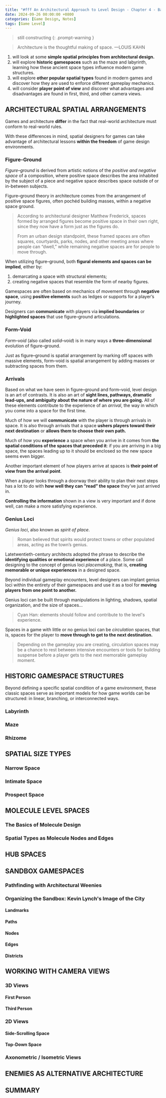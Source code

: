 ```yaml
---
title: "#fff An Architectural Approach to Level Design - Chapter 4 - Basic Gamespaces"
date: 2024-09-26 00:00:00 +0800
categories: [Game Design, Notes]
tags: [Game Level]
---
```


> still constructing
{: .prompt-warning }

> Architecture is the thoughtful making of space. —LOUIS KAHN

1. will look at some **simple spatial principles from architectural design.**
2. will explore **historic gamespaces** such as the maze and labyrinth, learning how these ancient space types influence modern game structures.
3. will explore **other popular spatial types** found in modern games and discover how they are used to enforce different gameplay mechanics.
4. will consider **player point of view** and discover what advantages and disadvantages are found in first, third, and other camera views.

## ARCHITECTURAL SPATIAL ARRANGEMENTS
Games and architecture **differ** in the fact that real-world architecture must conform to real-world rules.

With these differences in mind, spatial designers for games can take advantage of architectural lessons **within the freedom** of game design environments.

### Figure-Ground
*Figure–ground* is derived from artistic notions of the *positive and negative space* of a composition, where positive space describes the area inhabited by the subject of a piece and negative space describes space outside of or in-between subjects.

Figure–ground theory in architecture comes from the arrangement of positive space figures, often pochéd building masses, within a negative space ground.

> According to architectural designer Matthew Frederick, spaces formed by arranged figures become positive space in their own right, since they now have a form just as the figures do.
>
> From an urban design standpoint, these framed spaces are often squares, courtyards, parks, nodes, and other meeting areas where people can “dwell,” while remaining negative spaces are for people to move through.

When utilizing figure–ground, both **figural elements and spaces can be implied**, either by:
1. demarcating a space with structural elements;
2. creating negative spaces that resemble the form of nearby figures.

Gamespaces are often based on mechanics of movement through **negative space**, using **positive elements** such as ledges or supports for a player’s journey.

Designers can **communicate** with players via **implied boundaries** or **highlighted spaces** that use figure–ground articulations.

### Form-Void
*Form–void* (also called *solid–void*) is in many ways a **three-dimensional** evolution of figure–ground.

Just as figure–ground is spatial arrangement by marking off spaces with massive elements, form–void is spatial arrangement by adding masses or subtracting spaces from them.

### Arrivals
Based on what we have seen in figure–ground and form–void, level design is an art of contrasts. It is also an art of **sight lines, pathways, dramatic lead-ups, and ambiguity about the nature of where you are going.** All of these elements contribute to the experience of an *arrival*, the way in which you come into a space for the first time.

Much of how we will **communicate** with the player is through arrivals in space. It is also through arrivals that a space **ushers players toward their next destination** or **allows them to choose their own path.**

Much of how you **experience** a space when you arrive in it comes from **the spatial conditions of the spaces that preceded it**: if you are arriving in a big space, the spaces leading up to it should be enclosed so the new space seems even bigger.

Another important element of how players arrive at spaces is **their point of view from the arrival point**.

When a player looks through a doorway their ability to plan their next steps has a lot to do with **how well they can “read” the space** they’ve just arrived in.

**Controlling the information** shown in a view is very important and if done well, can make a more satisfying experience.

### Genius Loci
*Genius loci*, also known as *spirit of place*.

> Roman believed that spirits would protect towns or other populated areas, acting as the town’s genius.

Latetwentieth-century architects adopted the phrase to describe the **identifying qualities or emotional experience** of a place. Some call designing to the concept of genius loci *placemaking*, that is, **creating memorable or unique experiences** in a designed space.

Beyond individual gameplay encounters, level designers can implant genius loci within the entirety of their gamespaces and use it as a tool for **moving players from one point to another.**

Genius loci can be built through manipulations in lighting, shadows, spatial organization, and the size of spaces...

> Cyan Han: elements should follow and contribute to the level's experience.

Spaces in a game with little or no genius loci can be *circulation* spaces, that is, spaces for the player to **move through to get to the next destination.**

> Depending on the gameplay you are creating, circulation spaces may be a chance to rest between intensive encounters or tools for building suspense before a player gets to the next memorable gameplay moment.

## HISTORIC GAMESPACE STRUCTURES
Beyond defining a specific spatial condition of a game environment, these classic spaces serve as important models for how game worlds can be structured: in linear, branching, or interconnected ways.

### Labyrinth

### Maze

### Rhizome

## SPATIAL SIZE TYPES

### Narrow Space

### Intimate Space

### Prospect Space

## MOLECULE LEVEL SPACES

### The Basics of Molecule Design

### Spatial Types as Molecule Nodes and Edges

## HUB SPACES

## SANDBOX GAMESPACES

### Pathfinding with Architectural Weenies

### Organizing the Sandbox: Kevin Lynch's Image of the City

#### Landmarks

#### Paths

#### Nodes

#### Edges

#### Districts

## WORKING WITH CAMERA VIEWS

### 3D Views

#### First Person

#### Third Person

### 2D Views

#### Side-Scrolling Space

#### Top-Down Space

### Axonometric / Isometric Views

## ENEMIES AS ALTERNATIVE ARCHITECTURE

## SUMMARY